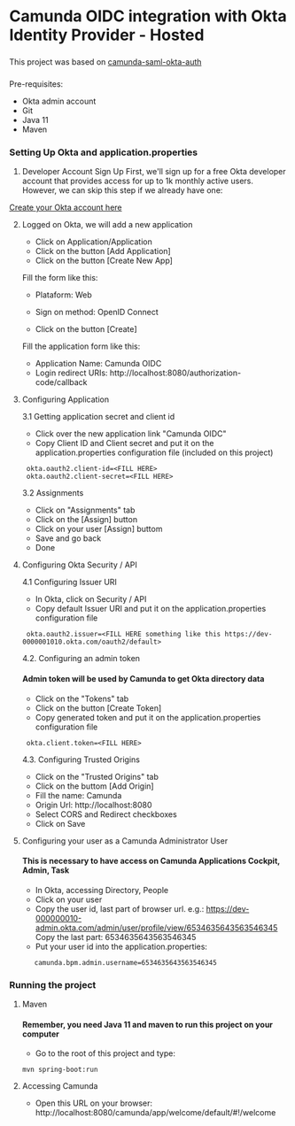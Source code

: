 # Camunda OIDC integration with Okta Identity Provider - Hosted

###
This project was based on [camunda-saml-okta-auth](https://github.com/darlanmoraes/camunda-saml-okta-auth.git)

###
Pre-requisites:

- Okta admin account
- Git
- Java 11
- Maven

### Setting Up Okta and application.properties

1. Developer Account Sign Up
First, we'll sign up for a free Okta developer account that provides access for up to 1k monthly active users. However, we can skip this step 
if we already have one:

[Create your Okta account here](https://developer.okta.com/signup/)

2. Logged on Okta, we will add a new application
   - Click on Application/Application
   - Click on the button [Add Application]
   - Click on the button [Create New App]
    
    Fill the form like this:

    - Plataform: Web
    - Sign on method: OpenID Connect
    
    - Click on the button [Create]
    
    Fill the application form like this:
    - Application Name: Camunda OIDC
    - Login redirect URIs: http://localhost:8080/authorization-code/callback


3. Configuring Application

   3.1 Getting application secret and client id
    - Click over the new application link "Camunda OIDC"
    - Copy Client ID and Client secret and put it on the application.properties configuration file (included on this project)
   ```      
    okta.oauth2.client-id=<FILL HERE>
    okta.oauth2.client-secret=<FILL HERE>
   ```

   3.2 Assignments
   - Click on "Assignments" tab
   - Click on the [Assign] button
   - Click on your user [Assign] buttom
   - Save and go back
   - Done
   

4. Configuring Okta Security / API

   4.1 Configuring Issuer URI
   
    - In Okta, click on Security / API
    - Copy default Issuer URI and put it on the application.properties configuration file
   ```
    okta.oauth2.issuer=<FILL HERE something like this https://dev-0000001010.okta.com/oauth2/default>
   ```

   4.2. Configuring an admin token

   #### Admin token will be used by Camunda to get Okta directory data

    - Click on the "Tokens" tab
    - Click on the button [Create Token]
    - Copy generated token and put it on the application.properties configuration file
   ```
    okta.client.token=<FILL HERE>
   ```
   
   4.3. Configuring Trusted Origins

   - Click on the "Trusted Origins" tab
   - Click on the buttom [Add Origin]
   - Fill the name: Camunda
   - Origin Url: http://localhost:8080
   - Select CORS and Redirect checkboxes
   - Click on Save


5. Configuring your user as a Camunda Administrator User

   #### This is necessary to have access on Camunda Applications Cockpit, Admin, Task

   - In Okta, accessing Directory, People
   - Click on your user
   - Copy the user id, last part of browser url.
     e.g.: https://dev-000000010-admin.okta.com/admin/user/profile/view/6534635643563546345
     Copy the last part: 6534635643563546345
   - Put your user id into the application.properties:
   ```
      camunda.bpm.admin.username=6534635643563546345
   ```

### Running the project

1. Maven

   #### Remember, you need Java 11 and maven to run this project on your computer

   - Go to the root of this project and type:

   ```
   mvn spring-boot:run
   ```

2. Accessing Camunda


   - Open this URL on your browser: http://localhost:8080/camunda/app/welcome/default/#!/welcome
   
